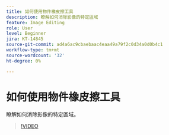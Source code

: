 ```yaml
---
title: 如何使用物件橡皮擦工具
description: 瞭解如何消除影像的特定區域
feature: Image Editing
role: User
level: Beginner
jira: KT-14845
source-git-commit: ad4a6ac9cbaebaac4eaa49a79f2c0d34a0d0b4c1
workflow-type: tm+mt
source-wordcount: '32'
ht-degree: 0%

---
```


# 如何使用物件橡皮擦工具

瞭解如何消除影像的特定區域。

>[!VIDEO](https://video.tv.adobe.com/v/3427019?quality=12&learn=on&hidetitle=true)
